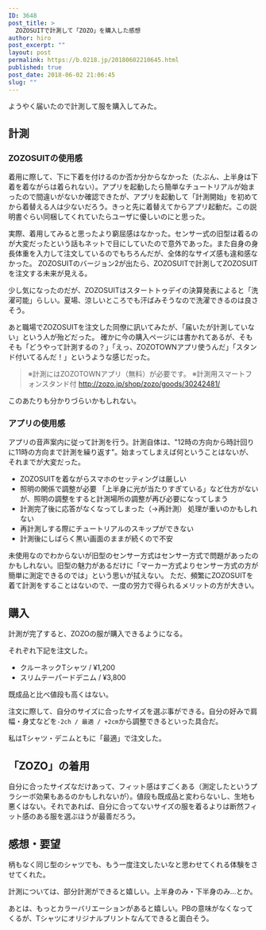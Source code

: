 ```yaml
---
ID: 3648
post_title: >
  ZOZOSUITで計測して「ZOZO」を購入した感想
author: hiro
post_excerpt: ""
layout: post
permalink: https://b.0218.jp/20180602210645.html
published: true
post_date: 2018-06-02 21:06:45
slug: ""
---
```

ようやく届いたので計測して服を購入してみた。

## 計測
### ZOZOSUITの使用感

着用に際して、下に下着を付けるのか否か分からなかった（たぶん、上半身は下着を着ながらは着られない）。アプリを起動したら簡単なチュートリアルが始まったので間違いがないか確認できたが、アプリを起動して「計測開始」を初めてから着替える人は少ないだろう。きっと先に着替えてからアプリ起動だ。この説明書ぐらい同梱してくれていたらユーザに優しいのにと思った。

実際、着用してみると思ったより窮屈感はなかった。センサー式の旧型は着るのが大変だったという話もネットで目にしていたので意外であった。また自身の身長体重を入力して注文しているのでもちろんだが、全体的なサイズ感も違和感なかった。
ZOZOSUITのバージョン2が出たら、ZOZOSUITで計測してZOZOSUITを注文する未来が見える。

少し気になったのだが、ZOZOSUITはスタートトゥデイの決算発表によると「洗濯可能」らしい。夏場、涼しいところでも汗ばみそうなので洗濯できるのは良さそう。

あと職場でZOZOSUITを注文した同僚に訊いてみたが、「届いたが計測していない」という人が殆どだった。
確かに今の購入ページには書かれてあるが、そもそも「どうやって計測するの？」「えっ、ZOZOTOWNアプリ使うんだ」「スタンド付いてるんだ！」というような感じだった。

<blockquote>※計測にはZOZOTOWNアプリ（無料）が必要です。
※計測用スマートフォンスタンド付
<a href="http://zozo.jp/shop/zozo/goods/30242481/">http://zozo.jp/shop/zozo/goods/30242481/</a></blockquote>

このあたりも分かりづらいかもしれない。

### アプリの使用感

アプリの音声案内に従って計測を行う。計測自体は、"12時の方向から時計回りに11時の方向まで計測を繰り返す"。始まってしまえば何ということはないが、それまでが大変だった。

- ZOZOSUITを着ながらスマホのセッティングは厳しい
- 照明の関係で調整が必要
  「上半身に光が当たりすぎている」など仕方がないが、照明の調整をすると計測場所の調整が再び必要になってしまう
- 計測完了後に応答がなくなってしまった（→再計測）
  処理が重いのかもしれない
- 再計測しする際にチュートリアルのスキップができない
- 計測後にしばらく黒い画面のままが続くので不安

未使用なのでわからないが旧型のセンサー方式はセンサー方式で問題があったのかもしれない。旧型の魅力があるだけに「マーカー方式よりセンサー方式の方が簡単に測定できるのでは」という思いが拭えない。
ただ、頻繁にZOZOSUITを着て計測をすることはないので、一度の労力で得られるメリットの方が大きい。

## 購入

計測が完了すると、ZOZOの服が購入できるようになる。

それぞれ下記を注文した。

- クルーネックTシャツ / ¥1,200
- スリムテーパードデニム / ¥3,800

既成品と比べ値段も高くはない。

注文に際して、自分のサイズに合ったサイズを選ぶ事ができる。自分の好みで肩幅・身丈などを`-2ch / 最適 / +2cm`から調整できるといった具合だ。

私はTシャツ・デニムともに「最適」で注文した。

## 「ZOZO」の着用

自分に合ったサイズなだけあって、フィット感はすごくある（測定したというプラシーボ効果もあるのかもしれないが）。値段も既成品と変わらないし、生地も悪くはない。それであれば、自分に合ってないサイズの服を着るよりは断然フィット感のある服を選ぶほうが最善だろう。

## 感想・要望

柄もなく同じ型のシャツでも、もう一度注文したいなと思わせてくれる体験をさせてくれた。

計測については、部分計測ができると嬉しい。上半身のみ・下半身のみ…とか。

あとは、もっとカラーバリエーションがあると嬉しい。PBの意味がなくなってくるが、Tシャツにオリジナルプリントなんてできると面白そう。